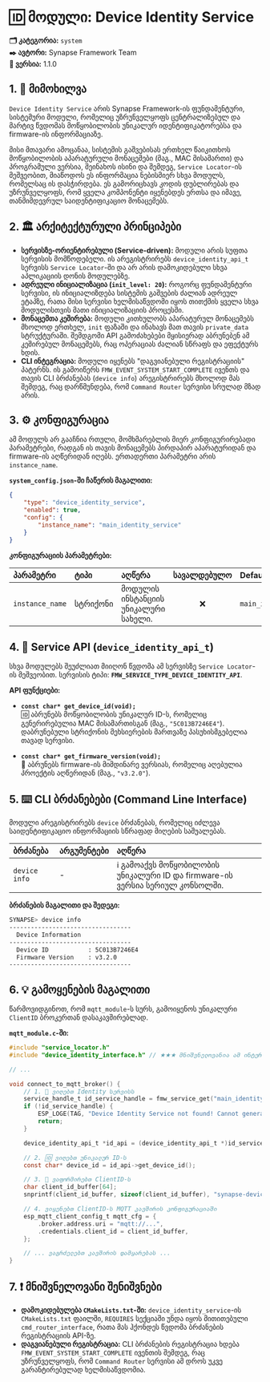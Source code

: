# 🆔 მოდული: Device Identity Service

**🗂️ კატეგორია:** `system`  
**✒️ ავტორი:** Synapse Framework Team  
**🔖 ვერსია:** 1.1.0

## 1. 📜 მიმოხილვა

`Device Identity Service` არის Synapse Framework-ის ფუნდამენტური, სისტემური მოდული, რომელიც უზრუნველყოფს ცენტრალიზებულ და მარტივ წვდომას მოწყობილობის უნიკალურ იდენტიფიკატორებსა და firmware-ის ინფორმაციაზე.

მისი მთავარი ამოცანაა, სისტემის გაშვებისას ერთხელ წაიკითხოს მოწყობილობის აპარატურული მონაცემები (მაგ., MAC მისამართი) და პროგრამული ვერსია, შეინახოს ისინი და შემდეგ, `Service Locator`-ის მეშვეობით, მიაწოდოს ეს ინფორმაცია ნებისმიერ სხვა მოდულს, რომელსაც ის დასჭირდება. ეს გამორიცხავს კოდის დუბლირებას და უზრუნველყოფს, რომ ყველა კომპონენტი იყენებდეს ერთსა და იმავე, თანმიმდევრულ საიდენტიფიკაციო მონაცემებს.

## 2. 🏛️ არქიტექტურული პრინციპები

- **სერვისზე-ორიენტირებული (Service-driven):** მოდული არის სუფთა სერვისის მომწოდებელი. ის არეგისტრირებს `device_identity_api_t` სერვისს `Service Locator`-ში და არ არის დამოკიდებული სხვა აპლიკაციის დონის მოდულებზე.
- **ადრეული ინიციალიზაცია (`init_level: 20`):** როგორც ფუნდამენტური სერვისი, ის ინიციალიზდება სისტემის გაშვების ძალიან ადრეულ ეტაპზე, რათა მისი სერვისი ხელმისაწვდომი იყოს თითქმის ყველა სხვა მოდულისთვის მათი ინიციალიზაციის პროცესში.
- **მონაცემთა კეშირება:** მოდული კითხულობს აპარატურულ მონაცემებს მხოლოდ ერთხელ, `init` ფაზაში და ინახავს მათ თავის `private_data` სტრუქტურაში. შემდგომი API გამოძახებები მყისიერად აბრუნებენ ამ კეშირებულ მონაცემებს, რაც ოპერაციას ძალიან სწრაფს და ეფექტურს ხდის.
- **CLI ინტეგრაცია:** მოდული იყენებს "დაგვიანებული რეგისტრაციის" პატერნს. ის გამოიწერს `FMW_EVENT_SYSTEM_START_COMPLETE` ივენთს და თავის CLI ბრძანებას (`device info`) არეგისტრირებს მხოლოდ მას შემდეგ, რაც დარწმუნდება, რომ `Command Router` სერვისი სრულად მზად არის.

## 3. ⚙️ კონფიგურაცია

ამ მოდულს არ გააჩნია რთული, მომხმარებლის მიერ კონფიგურირებადი პარამეტრები, რადგან ის თავის მონაცემებს პირდაპირ აპარატურიდან და firmware-ის აღწერიდან იღებს. ერთადერთი პარამეტრი არის `instance_name`.

**`system_config.json`-ში ჩაწერის მაგალითი:**

```json
{
    "type": "device_identity_service",
    "enabled": true,
    "config": {
        "instance_name": "main_identity_service"
    }
}
```

**კონფიგურაციის პარამეტრები:**

| პარამეტრი | ტიპი | აღწერა | სავალდებულო | Default (`Kconfig`) |
| :--- | :--- | :--- | :---: | :--- |
| `instance_name` | სტრიქონი | მოდულის ინსტანციის უნიკალური სახელი. | ❌ | `main_identity_service` |

## 4. 🔌 Service API (`device_identity_api_t`)

სხვა მოდულებს შეუძლიათ მიიღონ წვდომა ამ სერვისზე `Service Locator`-ის მეშვეობით. სერვისის ტიპი: **`FMW_SERVICE_TYPE_DEVICE_IDENTITY_API`**.

**API ფუნქციები:**

- **`const char* get_device_id(void);`**  
    🆔 აბრუნებს მოწყობილობის უნიკალურ ID-ს, რომელიც გენერირებულია MAC მისამართისგან (მაგ., `"5C013B7246E4"`). დაბრუნებული სტრიქონის მეხსიერების მართვაზე პასუხისმგებელია თავად სერვისი.

- **`const char* get_firmware_version(void);`**  
    🔖 აბრუნებს firmware-ის მიმდინარე ვერსიას, რომელიც აღებულია პროექტის აღწერიდან (მაგ., `"v3.2.0"`).

## 5. ⌨️ CLI ბრძანებები (Command Line Interface)

მოდული არეგისტრირებს `device` ბრძანებას, რომელიც იძლევა საიდენტიფიკაციო ინფორმაციის სწრაფად მიღების საშუალებას.

| ბრძანება | არგუმენტები | აღწერა |
| :--- | :--- | :--- |
| `device info` | - | ℹ️ გამოაქვს მოწყობილობის უნიკალური ID და firmware-ის ვერსია სერიულ კონსოლში. |

**ბრძანების მაგალითი და შედეგი:**

```bash
SYNAPSE> device info
----------------------------------
  Device Information
----------------------------------
  Device ID           : 5C013B7246E4
  Firmware Version    : v3.2.0
----------------------------------
```

## 6. 💡 გამოყენების მაგალითი

წარმოვიდგინოთ, რომ `mqtt_module`-ს სურს, გამოიყენოს უნიკალური `ClientID` ბროკერთან დასაკავშირებლად.

**`mqtt_module.c`-ში:**

```c
#include "service_locator.h"
#include "device_identity_interface.h" // ★★★ მნიშვნელოვანია ამ ინტერფეისის ჩართვა

// ...

void connect_to_mqtt_broker() {
    // 1. 🚦 ვიღებთ Identity სერვისს
    service_handle_t id_service_handle = fmw_service_get("main_identity_service");
    if (!id_service_handle) {
        ESP_LOGE(TAG, "Device Identity Service not found! Cannot generate ClientID.");
        return;
    }

    device_identity_api_t *id_api = (device_identity_api_t *)id_service_handle;

    // 2. 🆔 ვიღებთ უნიკალურ ID-ს
    const char* device_id = id_api->get_device_id();

    // 3. 🤖 ვაფორმირებთ ClientID-ს
    char client_id_buffer[64];
    snprintf(client_id_buffer, sizeof(client_id_buffer), "synapse-device-%s", device_id);

    // 4. ვიყენებთ ClientID-ს MQTT კავშირის კონფიგურაციაში
    esp_mqtt_client_config_t mqtt_cfg = {
        .broker.address.uri = "mqtt://...",
        .credentials.client_id = client_id_buffer,
    };

    // ... ვაგრძელებთ კავშირის დამყარებას ...
}
```

## 7. ❗ მნიშვნელოვანი შენიშვნები

- **დამოკიდებულება `CMakeLists.txt`-ში:** `device_identity_service`-ის `CMakeLists.txt` ფაილში, `REQUIRES` სექციაში უნდა იყოს მითითებული `cmd_router_interface`, რათა მას ჰქონდეს წვდომა ბრძანების რეგისტრაციის API-ზე.
- **დაგვიანებული რეგისტრაცია:** CLI ბრძანების რეგისტრაცია ხდება `FMW_EVENT_SYSTEM_START_COMPLETE` ივენთის შემდეგ, რაც უზრუნველყოფს, რომ `Command Router` სერვისი ამ დროს უკვე გარანტირებულად ხელმისაწვდომია.

